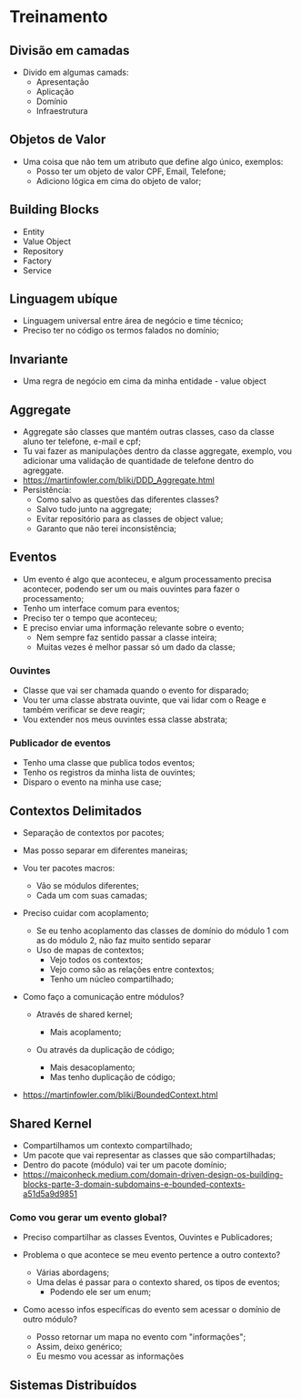 # Treinamento

## Divisão em camadas

- Divido em algumas camads:
  - Apresentação
  - Aplicação
  - Domínio
  - Infraestrutura

## Objetos de Valor
- Uma coisa que não tem um atributo que define algo único, exemplos:
  - Posso ter um objeto de valor CPF, Email, Telefone;
  - Adiciono lógica em cima do objeto de valor;

## Building Blocks

- Entity
- Value Object
- Repository
- Factory
- Service


## Linguagem ubíque
- Linguagem universal entre área de negócio e time técnico;
- Preciso ter no código os termos falados no domínio;


## Invariante
- Uma regra de negócio em cima da minha entidade - value object

## Aggregate
- Aggregate são classes que mantém outras classes, caso da classe aluno ter telefone, e-mail e cpf;
- Tu vai fazer as manipulações dentro da classe aggregate, exemplo, vou adicionar uma validação de quantidade de telefone dentro do agreggate.
- https://martinfowler.com/bliki/DDD_Aggregate.html
- Persistência:
  - Como salvo as questões das diferentes classes?
  - Salvo tudo junto na aggregate;
  - Evitar repositório para as classes de object value;
  - Garanto que não terei inconsistência;

## Eventos
- Um evento é algo que aconteceu, e algum processamento precisa acontecer, podendo ser um ou mais ouvintes para fazer o processamento;
- Tenho um interface comum para eventos;
- Preciso ter o tempo que aconteceu;
- E preciso enviar uma informação relevante sobre o evento;
  - Nem sempre faz sentido passar a classe inteira;
  - Muitas vezes é melhor passar só um dado da classe;

### Ouvintes
- Classe que vai ser chamada quando o evento for disparado;
- Vou ter uma classe abstrata ouvinte, que vai lidar com o Reage e também verificar se deve reagir;
- Vou extender nos meus ouvintes essa classe abstrata;


### Publicador de eventos
- Tenho uma classe que publica todos eventos;
- Tenho os registros da minha lista de ouvintes;
- Disparo o evento na minha use case;

## Contextos Delimitados
- Separação de contextos por pacotes;
- Mas posso separar em diferentes maneiras;
- Vou ter pacotes macros:
  - Vão se módulos diferentes;
  - Cada um com suas camadas;
- Preciso cuidar com acoplamento;
  - Se eu tenho acoplamento das classes de domínio do módulo 1 com as do módulo 2, não faz muito sentido separar
  - Uso de mapas de contextos;
    - Vejo todos os contextos;
    - Vejo como são as relações entre contextos;
    - Tenho um núcleo compartilhado;

- Como faço a comunicação entre módulos?
  - Através de shared kernel;
    - Mais acoplamento;
  
  - Ou através da duplicação de código;
    - Mais desacoplamento;
    - Mas tenho duplicação de código;

- https://martinfowler.com/bliki/BoundedContext.html

## Shared Kernel

- Compartilhamos um contexto compartilhado;
- Um pacote que vai representar as classes que são compartilhadas;
- Dentro do pacote (módulo) vai ter um pacote domínio;
- https://maiconheck.medium.com/domain-driven-design-os-building-blocks-parte-3-domain-subdomains-e-bounded-contexts-a51d5a9d9851

### Como vou gerar um evento global?
- Preciso compartilhar as classes Eventos, Ouvintes e Publicadores;

- Problema o que acontece se meu evento pertence a outro contexto?
  - Várias abordagens;
  - Uma delas é passar para o contexto shared, os tipos de eventos;
    - Podendo ele ser um enum;

- Como acesso infos específicas do evento sem acessar o domínio de outro módulo?
  - Posso retornar um mapa no evento com "informações";
  - Assim, deixo genérico;
  - Eu mesmo vou acessar as informações

## Sistemas Distribuídos
